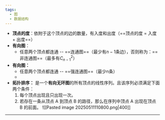 ```yaml
---
tags:
  - 图
  - 数据结构
---
```

- **顶点的度**：依附于这个顶点的边的数量，有入度和出度（==顶点的度 = 入度 + 出度==）
- **有向图**：
	- 任意两个顶点都连通 -- ==连通图==（最少有$n-1$条边），否则称为：==非连通图==（最多有$C_{n-1}^2$）
- **有向图：**
	- 任意两个顶点都连通 -- ==强连通图==（最少n条）
	-  
- **拓扑排序：** 是一个**有向无环图**的所有顶点的线性序列。且该序列必须满足下面两个条件：
	1. 每个顶点出现且只出现一次。
	2. 若存在一条从顶点 A 到顶点 B 的路径，那么在序列中顶点 A 出现在顶点 B 的前面。
	   ![[Pasted image 20250511110800.png|400]]
---
